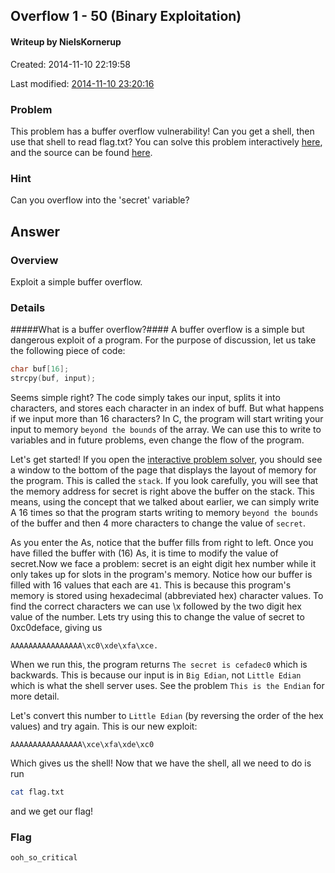## Overflow 1 - 50 (Binary Exploitation) ##
#### Writeup by NielsKornerup

Created: 2014-11-10 22:19:58

Last modified: [2014-11-10 23:20:16](https://github.com/Oksisane/PicoCTF-2014-Writeups/commits/master/binary_exploitation/Overflow_1.md)


### Problem ###

This problem has a buffer overflow vulnerability! Can you get a shell, then use that shell to read flag.txt? You can solve this problem interactively [here](https://picoctf.com/problem-static/binary/Overflow1/overflow1.html#1), and the source can be found [here](https://picoctf.com/problem-static/binary/Overflow1/overflow1.c).

### Hint ###

Can you overflow into the 'secret' variable?

## Answer ##

### Overview ###

Exploit a simple buffer overflow.

### Details ###

#####What is a buffer overflow?####
A buffer overflow is a simple but dangerous exploit of a program. For the purpose of discussion, let us take the following piece of code:
```c
char buf[16];
strcpy(buf, input);
```
Seems simple right? The code simply takes our input, splits it into characters, and stores each character in an index of buff. But what happens if we input more than 16 characters? In C, the program will start writing your input to memory `beyond the bounds` of the array. We can use this to write to variables and in future problems, even change the flow of the program.

Let's get started! If you open the [interactive problem solver](https://picoctf.com/problem-static/binary/Overflow1/overflow1.html#1), you should see a window to the bottom of the page that displays the layout of memory for the program. This is called the `stack`. If you look carefully, you will see that the memory address for secret is right above the buffer on the stack. This means, using the concept that we talked about earlier, we can simply write A 16 times so that the program starts writing to memory `beyond the bounds` of the buffer and then 4 more characters to change the value of `secret`.

As you enter the As, notice that the buffer fills from right to left. Once you have filled the buffer with (16) As, it is time to modify the value of secret.Now we face a problem: secret is an eight digit hex number while it only takes up for slots in the program's memory. Notice how our buffer is filled with 16 values that each are `41`. This is because this program's memory is stored using hexadecimal (abbreviated hex) character values. To find the correct characters we can use \x followed by the two digit hex value of the number. Lets try using this to change the value of secret to 0xc0deface, giving us
```
AAAAAAAAAAAAAAAA\xc0\xde\xfa\xce.
```
When we run this, the program returns `The secret is cefadec0` which is backwards. This is because our input is in `Big Edian`, not `Little Edian` which is what the shell server uses. See the problem `This is the Endian` for more detail.

Let's convert this number to `Little Edian` (by reversing the order of the hex values) and try again. This is our new exploit:
```
AAAAAAAAAAAAAAAA\xce\xfa\xde\xc0
```

Which gives us the shell! Now that we have the shell, all we need to do is run

```bash
cat flag.txt
```
and we get our flag!
### Flag ###

    ooh_so_critical
